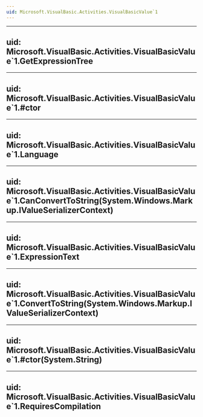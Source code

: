```yaml
---
uid: Microsoft.VisualBasic.Activities.VisualBasicValue`1
---
```


---
uid: Microsoft.VisualBasic.Activities.VisualBasicValue`1.GetExpressionTree
---

---
uid: Microsoft.VisualBasic.Activities.VisualBasicValue`1.#ctor
---

---
uid: Microsoft.VisualBasic.Activities.VisualBasicValue`1.Language
---

---
uid: Microsoft.VisualBasic.Activities.VisualBasicValue`1.CanConvertToString(System.Windows.Markup.IValueSerializerContext)
---

---
uid: Microsoft.VisualBasic.Activities.VisualBasicValue`1.ExpressionText
---

---
uid: Microsoft.VisualBasic.Activities.VisualBasicValue`1.ConvertToString(System.Windows.Markup.IValueSerializerContext)
---

---
uid: Microsoft.VisualBasic.Activities.VisualBasicValue`1.#ctor(System.String)
---

---
uid: Microsoft.VisualBasic.Activities.VisualBasicValue`1.RequiresCompilation
---
